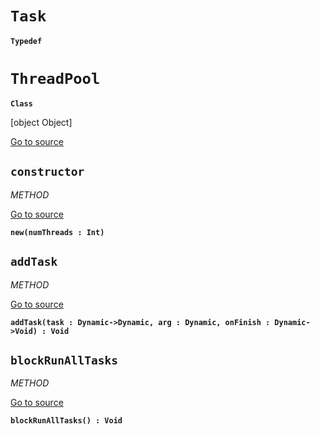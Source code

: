 
# `Task` 
**`Typedef`**






# `ThreadPool` 
**`Class`**

[object Object]



[Go to source](https://github.com/pboyer/verb/blob/master/src/verb/exe/ThreadPool.hx/#L79)







    

    
## `constructor`
*METHOD*

[Go to source](https://github.com/pboyer/verb/blob/master/src/verb/exe/ThreadPool.hx/#L88)

**`new(numThreads : Int) `**


    
## `addTask`
*METHOD*

[Go to source](https://github.com/pboyer/verb/blob/master/src/verb/exe/ThreadPool.hx/#L101)

**`addTask(task : Dynamic->Dynamic, arg : Dynamic, onFinish : Dynamic->Void) : Void`**


    
## `blockRunAllTasks`
*METHOD*

[Go to source](https://github.com/pboyer/verb/blob/master/src/verb/exe/ThreadPool.hx/#L125)

**`blockRunAllTasks() : Void`**


    
   




